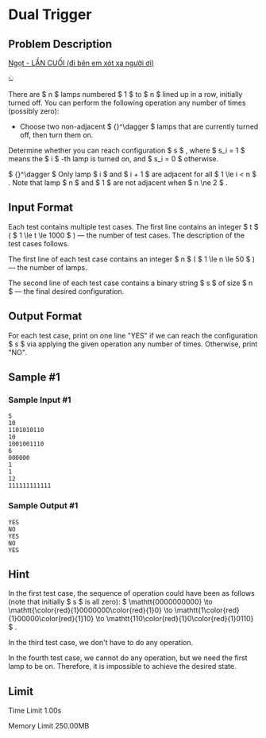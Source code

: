 # Dual Trigger

## Problem Description

[Ngọt - LẦN CUỐI (đi bên em xót xa người ơi)](https://youtu.be/kSjj0LlsqnI)

ඞ



There are $ n $ lamps numbered $ 1 $ to $ n $ lined up in a row, initially turned off. You can perform the following operation any number of times (possibly zero):

- Choose two non-adjacent $ {}^\dagger $ lamps that are currently turned off, then turn them on.

Determine whether you can reach configuration $ s $ , where $ s_i = 1 $ means the $ i $ -th lamp is turned on, and $ s_i = 0 $ otherwise.

 $ {}^\dagger $ Only lamp $ i $ and $ i + 1 $ are adjacent for all $ 1 \le i < n $ . Note that lamp $ n $ and $ 1 $ are not adjacent when $ n \ne 2 $ .

## Input Format

Each test contains multiple test cases. The first line contains an integer $ t $ ( $ 1 \le t \le 1000 $ ) — the number of test cases. The description of the test cases follows.

The first line of each test case contains an integer $ n $ ( $ 1 \le n \le 50 $ ) — the number of lamps.

The second line of each test case contains a binary string $ s $ of size $ n $ — the final desired configuration.

## Output Format

For each test case, print on one line "YES" if we can reach the configuration $ s $ via applying the given operation any number of times. Otherwise, print "NO".

## Sample #1

### Sample Input #1

```
5
10
1101010110
10
1001001110
6
000000
1
1
12
111111111111
```

### Sample Output #1

```
YES
NO
YES
NO
YES
```

## Hint

In the first test case, the sequence of operation could have been as follows (note that initially $ s $ is all zero): $ \mathtt{0000000000} \to \mathtt{\color{red}{1}0000000\color{red}{1}0} \to \mathtt{1\color{red}{1}00000\color{red}{1}10} \to \mathtt{110\color{red}{1}0\color{red}{1}0110} $ .

In the third test case, we don't have to do any operation.

In the fourth test case, we cannot do any operation, but we need the first lamp to be on. Therefore, it is impossible to achieve the desired state.

## Limit



Time Limit
1.00s

Memory Limit
250.00MB